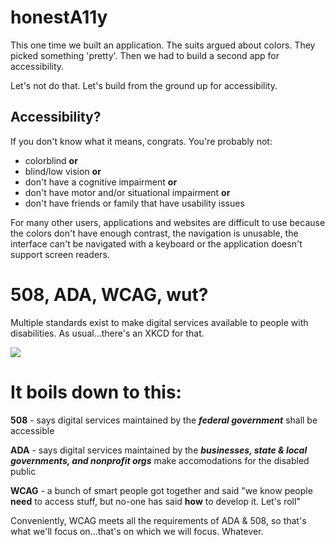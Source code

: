 # honestA11y

This one time we built an application. The suits argued about colors. 
They picked something 'pretty'.
Then we had to build a second app for accessibility.

Let's not do that. Let's build from the ground up for accessibility.

## Accessibility?
If you don't know what it means, congrats. You're probably not:

- colorblind **or**
- blind/low vision **or**
- don't have a cognitive impairment **or**
- don't have motor and/or situational impairment **or**
- don't have friends or family that have usability issues

For many other users, applications and websites are difficult to use because the colors don't have enough contrast, the navigation is unusable, the interface can't be navigated with a keyboard or the application doesn't support screen readers.

# 508, ADA, WCAG, wut?
Multiple standards exist to make digital services available to people with disabilities. As usual...there's an XKCD for that.

![](https://imgs.xkcd.com/comics/standards.png)

<h1>It boils down to this:</h1>

**508** - says digital services maintained by the ***federal government*** shall be accessible

**ADA** - says digital services maintained by the ***businesses, state & local governments, and nonprofit orgs*** make accomodations for the disabled public

**WCAG** - a bunch of smart people got together and said "we know people **need** to access stuff, but no-one has said **how** to develop it. Let's roll"

Conveniently, WCAG meets all the requirements of ADA & 508, so that's what we'll focus on...that's on which we will focus. Whatever.

